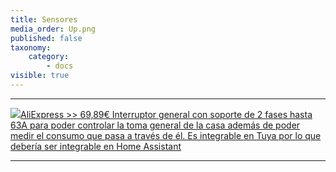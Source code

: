 ```yaml
---
title: Sensores
media_order: Up.png
published: false
taxonomy:
    category:
        - docs
visible: true
---
```


___

[![](//ae01.alicdn.com/kf/HTB1.cexa5frK1RjSspbq6A4pFXaf/-font-b-WIFI-b-font-font-b-Smart-b-font-font-b-RCBO-b-font.jpg_220x220.jpg)AliExpress >> 69,89€  Interruptor general con soporte de 2 fases hasta 63A para poder controlar la toma general de la casa además de poder medir el consumo que pasa a través de él. Es integrable en Tuya por lo que debería ser integrable en Home Assistant](http://s.click.aliexpress.com/e/cMSxxGNw)

___